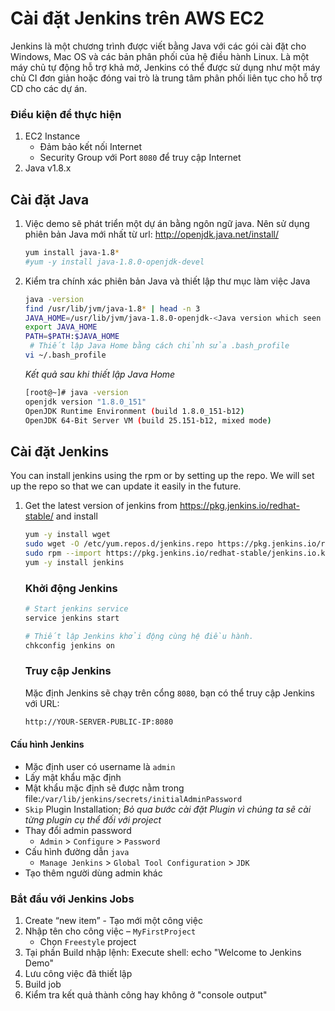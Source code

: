 # Cài đặt Jenkins trên AWS EC2

Jenkins là một chương trình được viết bằng Java với các gói cài đặt cho Windows, Mac OS và các bản phân phối của hệ điều hành Linux. Là một máy chủ tự động hỗ trợ khả mở, Jenkins có thể được sử dụng như một máy chủ CI đơn giản hoặc đóng vai trò là trung tâm phân phối liên tục cho hỗ trợ CD cho các dự án.

### Điều kiện để thực hiện
1. EC2 Instance 
   - Đảm bảo kết nối Internet
   - Security Group với Port `8080` để truy cập Internet
1. Java v1.8.x 

## Cài đặt Java
1. Việc demo sẽ phát triển một dự án bằng ngôn ngữ java. Nên sử dụng phiên bản Java mới nhất từ url: http://openjdk.java.net/install/
   ```sh
   yum install java-1.8*
   #yum -y install java-1.8.0-openjdk-devel
   ```

1. Kiểm tra chính xác phiên bản Java và thiết lập thư mục làm việc Java
   ```sh
   java -version
   find /usr/lib/jvm/java-1.8* | head -n 3
   JAVA_HOME=/usr/lib/jvm/java-1.8.0-openjdk-<Java version which seen in the above output>
   export JAVA_HOME
   PATH=$PATH:$JAVA_HOME
    # Thiết lập Java Home bằng cách chỉnh sửa .bash_profile
   vi ~/.bash_profile
   ```
   _Kết quả sau khi thiết lập Java Home_
    ```sh
   [root@~]# java -version
   openjdk version "1.8.0_151"
   OpenJDK Runtime Environment (build 1.8.0_151-b12)
   OpenJDK 64-Bit Server VM (build 25.151-b12, mixed mode)
   ```

## Cài đặt Jenkins
 You can install jenkins using the rpm or by setting up the repo. We will set up the repo so that we can update it easily in the future.
1. Get the latest version of jenkins from https://pkg.jenkins.io/redhat-stable/ and install
   ```sh
   yum -y install wget
   sudo wget -O /etc/yum.repos.d/jenkins.repo https://pkg.jenkins.io/redhat-stable/jenkins.repo
   sudo rpm --import https://pkg.jenkins.io/redhat-stable/jenkins.io.key
   yum -y install jenkins
   ```

   ### Khởi động Jenkins
   ```sh
   # Start jenkins service
   service jenkins start

   # Thiết lập Jenkins khởi động cùng hệ điều hành.
   chkconfig jenkins on
   ```

   ### Truy cập Jenkins
   Mặc định Jenkins sẽ chạy trên cổng `8080`, bạn có thể truy cập Jenkins với URL:
   ```sh
   http://YOUR-SERVER-PUBLIC-IP:8080
   ```
  #### Cấu hình Jenkins
- Mặc định user có username là `admin`
- Lấy mật khẩu mặc định 
- Mật khẩu mặc định sẽ được nằm trong file:`/var/lib/jenkins/secrets/initialAdminPassword`
- `Skip` Plugin Installation; _Bỏ qua bước cài đặt Plugin vì chúng ta sẽ cài từng plugin cụ thể đối với project_
- Thay đổi admin password
   - `Admin` > `Configure` > `Password`
- Cấu hình đường dẫn `java`
  - `Manage Jenkins` > `Global Tool Configuration` > `JDK`  
- Tạo thêm người dùng admin khác

### Bắt đầu với Jenkins Jobs
1. Create “new item” - Tạo mới một công việc
1. Nhập tên cho công việc – `MyFirstProject`
   - Chọn `Freestyle` project
1. Tại phần Build nhập lệnh:
	Execute shell: echo "Welcome to Jenkins Demo"
1. Lưu công việc đã thiết lập 
1. Build job
1. Kiểm tra kết quả thành công hay không ở "console output"

